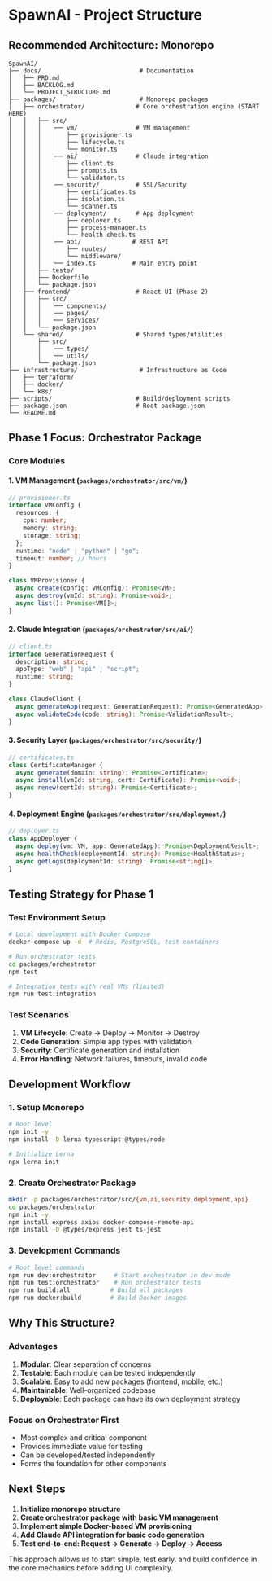 # SpawnAI - Project Structure

## Recommended Architecture: Monorepo

```
SpawnAI/
├── docs/                           # Documentation
│   ├── PRD.md
│   ├── BACKLOG.md
│   └── PROJECT_STRUCTURE.md
├── packages/                       # Monorepo packages
│   ├── orchestrator/              # Core orchestration engine (START HERE)
│   │   ├── src/
│   │   │   ├── vm/                # VM management
│   │   │   │   ├── provisioner.ts
│   │   │   │   ├── lifecycle.ts
│   │   │   │   └── monitor.ts
│   │   │   ├── ai/                # Claude integration
│   │   │   │   ├── client.ts
│   │   │   │   ├── prompts.ts
│   │   │   │   └── validator.ts
│   │   │   ├── security/          # SSL/Security
│   │   │   │   ├── certificates.ts
│   │   │   │   ├── isolation.ts
│   │   │   │   └── scanner.ts
│   │   │   ├── deployment/        # App deployment
│   │   │   │   ├── deployer.ts
│   │   │   │   ├── process-manager.ts
│   │   │   │   └── health-check.ts
│   │   │   ├── api/              # REST API
│   │   │   │   ├── routes/
│   │   │   │   └── middleware/
│   │   │   └── index.ts          # Main entry point
│   │   ├── tests/
│   │   ├── Dockerfile
│   │   └── package.json
│   ├── frontend/                  # React UI (Phase 2)
│   │   ├── src/
│   │   │   ├── components/
│   │   │   ├── pages/
│   │   │   └── services/
│   │   └── package.json
│   └── shared/                    # Shared types/utilities
│       ├── src/
│       │   ├── types/
│       │   └── utils/
│       └── package.json
├── infrastructure/                 # Infrastructure as Code
│   ├── terraform/
│   ├── docker/
│   └── k8s/
├── scripts/                       # Build/deployment scripts
├── package.json                   # Root package.json
└── README.md
```

## Phase 1 Focus: Orchestrator Package

### Core Modules

#### 1. VM Management (`packages/orchestrator/src/vm/`)

```typescript
// provisioner.ts
interface VMConfig {
  resources: {
    cpu: number;
    memory: string;
    storage: string;
  };
  runtime: "node" | "python" | "go";
  timeout: number; // hours
}

class VMProvisioner {
  async create(config: VMConfig): Promise<VM>;
  async destroy(vmId: string): Promise<void>;
  async list(): Promise<VM[]>;
}
```

#### 2. Claude Integration (`packages/orchestrator/src/ai/`)

```typescript
// client.ts
interface GenerationRequest {
  description: string;
  appType: "web" | "api" | "script";
  runtime: string;
}

class ClaudeClient {
  async generateApp(request: GenerationRequest): Promise<GeneratedApp>;
  async validateCode(code: string): Promise<ValidationResult>;
}
```

#### 3. Security Layer (`packages/orchestrator/src/security/`)

```typescript
// certificates.ts
class CertificateManager {
  async generate(domain: string): Promise<Certificate>;
  async install(vmId: string, cert: Certificate): Promise<void>;
  async renew(certId: string): Promise<Certificate>;
}
```

#### 4. Deployment Engine (`packages/orchestrator/src/deployment/`)

```typescript
// deployer.ts
class AppDeployer {
  async deploy(vm: VM, app: GeneratedApp): Promise<DeploymentResult>;
  async healthCheck(deploymentId: string): Promise<HealthStatus>;
  async getLogs(deploymentId: string): Promise<string[]>;
}
```

## Testing Strategy for Phase 1

### Test Environment Setup

```bash
# Local development with Docker Compose
docker-compose up -d  # Redis, PostgreSQL, test containers

# Run orchestrator tests
cd packages/orchestrator
npm test

# Integration tests with real VMs (limited)
npm run test:integration
```

### Test Scenarios

1. **VM Lifecycle**: Create → Deploy → Monitor → Destroy
2. **Code Generation**: Simple app types with validation
3. **Security**: Certificate generation and installation
4. **Error Handling**: Network failures, timeouts, invalid code

## Development Workflow

### 1. Setup Monorepo

```bash
# Root level
npm init -y
npm install -D lerna typescript @types/node

# Initialize Lerna
npx lerna init
```

### 2. Create Orchestrator Package

```bash
mkdir -p packages/orchestrator/src/{vm,ai,security,deployment,api}
cd packages/orchestrator
npm init -y
npm install express axios docker-compose-remote-api
npm install -D @types/express jest ts-jest
```

### 3. Development Commands

```bash
# Root level commands
npm run dev:orchestrator     # Start orchestrator in dev mode
npm run test:orchestrator    # Run orchestrator tests
npm run build:all           # Build all packages
npm run docker:build        # Build Docker images
```

## Why This Structure?

### Advantages

1. **Modular**: Clear separation of concerns
2. **Testable**: Each module can be tested independently
3. **Scalable**: Easy to add new packages (frontend, mobile, etc.)
4. **Maintainable**: Well-organized codebase
5. **Deployable**: Each package can have its own deployment strategy

### Focus on Orchestrator First

- Most complex and critical component
- Provides immediate value for testing
- Can be developed/tested independently
- Forms the foundation for other components

## Next Steps

1. **Initialize monorepo structure**
2. **Create orchestrator package with basic VM management**
3. **Implement simple Docker-based VM provisioning**
4. **Add Claude API integration for basic code generation**
5. **Test end-to-end: Request → Generate → Deploy → Access**

This approach allows us to start simple, test early, and build confidence in the core mechanics before adding UI complexity.

